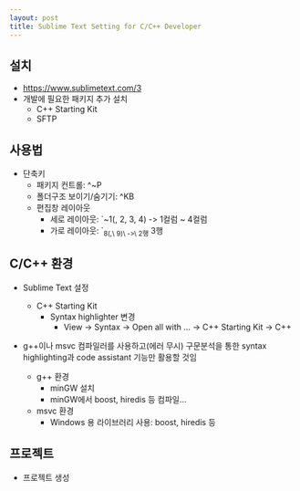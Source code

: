 ```yaml
---
layout: post
title: Sublime Text Setting for C/C++ Developer
---
```


설치
----

-   https://www.sublimetext.com/3
-   개발에 필요한 패키지 추가 설치
    -   C++ Starting Kit
    -   SFTP

사용법
------

-   단축키
    -   패키지 컨트롤: ^~P
    -   폴더구조 보이기/숨기기: ^KB
    -   편집창 레이아웃
        - 세로 레이아웃: `~1(, 2, 3, 4) -> 1컬럼 ~ 4컬럼
        - 가로 레이아웃: `<sub>8(,\\ 9)\\ -&gt;\\ 2행</sub> 3행

C/C++ 환경
----------

-   Sublime Text 설정
    -   C++ Starting Kit
        -   Syntax highlighter 변경
            -   View -> Syntax -> Open all with ... -> C++ Starting Kit -> C++


-   g++이나 msvc 컴파일러를 사용하고(에러 무시) 구문분석을 통한 syntax highlighting과 code assistant 기능만 활용할 것임
    -   g++ 환경
        -   minGW 설치
        -   minGW에서 boost, hiredis 등 컴파일…
    -   msvc 환경
        -   Windows 용 라이브러리 사용: boost, hiredis 등

프로젝트
--------

-   프로젝트 생성

